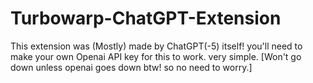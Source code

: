 # Turbowarp-ChatGPT-Extension
This extension was (Mostly) made by ChatGPT(-5) itself!
you'll need to make your own Openai API key for this to work.
very simple.
[Won't go down unless openai goes down btw! so no need to worry.]
